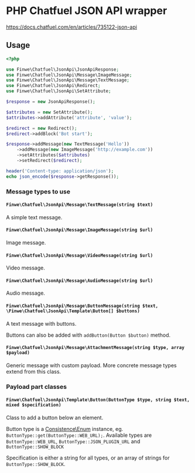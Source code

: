 # PHP Chatfuel JSON API wrapper

https://docs.chatfuel.com/en/articles/735122-json-api

## Usage

```php
<?php

use Finwe\Chatfuel\JsonApi\JsonApiResponse;
use Finwe\Chatfuel\JsonApi\Message\ImageMessage;
use Finwe\Chatfuel\JsonApi\Message\TextMessage;
use Finwe\Chatfuel\JsonApi\Redirect;
use Finwe\Chatfuel\JsonApi\SetAttribute;

$response = new JsonApiResponse();

$attributes = new SetAttribute();
$attributes->addAttribute('attribute', 'value');

$redirect = new Redirect();
$redirect->addBlock('Bot start');

$response->addMessage(new TextMessage('Hello'))
	->addMessage(new ImageMessage('http://example.com'))
	->setAttributes($attributes)
	->setRedirect($redirect);

header('Content-type: application/json');
echo json_encode($response->getResponse());

```

### Message types to use

#### `Finwe\Chatfuel\JsonApi\Message\TextMessage(string $text)`

A simple text message.

#### `Finwe\Chatfuel\JsonApi\Message\ImageMessage(string $url)`

Image message.

#### `Finwe\Chatfuel\JsonApi\Message\VideoMessage(string $url)`

Video message.

#### `Finwe\Chatfuel\JsonApi\Message\AudioMessage(string $url)`

Audio message.

#### `Finwe\Chatfuel\JsonApi\Message\ButtonMessage(string $text, \Finwe\Chatfuel\JsonApi\Template\Button[] $buttons)`

A text message with buttons.

Buttons can also be added with `addButton(Button $button)` method.

#### `Finwe\Chatfuel\JsonApi\Message\AttachmentMessage(string $type, array $payload)`

Generic message with custom payload. More concrete message types extend from this class.

### Payload part classes

#### `Finwe\Chatfuel\JsonApi\Template\Button(ButtonType $type, string $text, mixed $specification)`

Class to add a button below an element.

Button type is a [Consistence\Enum][1] instance, eg. `ButtonType::get(ButtonType::WEB_URL);`. Available types are `ButtonType::WEB_URL`, `ButtonType::JSON_PLUGIN_URL` and `ButtonType::SHOW_BLOCK`

Specification is either a string for all types, or an array of strings for `ButtonType::SHOW_BLOCK`.

[1]:https://github.com/consistence/consistence/blob/HEAD/docs/Enum/enums.md 
